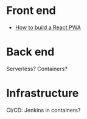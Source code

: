 # Front end
* [How to build a React PWA](https://blog.bitsrc.io/how-to-build-a-react-progressive-web-application-pwa-b5b897df2f0a)

# Back end
Serverless?
Containers?

# Infrastructure
CI/CD: Jenkins in containers?